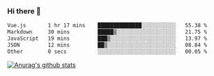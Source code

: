 ### Hi there 👋



<!--
**webB1an/webB1an** is a ✨ _special_ ✨ repository because its `README.md` (this file) appears on your GitHub profile.

Here are some ideas to get you started:

- 🔭 I’m currently working on ...
- 🌱 I’m currently learning ...
- 👯 I’m looking to collaborate on ...
- 🤔 I’m looking for help with ...
- 💬 Ask me about ...
- 📫 How to reach me: ...
- 😄 Pronouns: ...
- ⚡ Fun fact: ...
-->

<!--START_SECTION:waka-->

```txt
Vue.js       1 hr 17 mins    ██████████████░░░░░░░░░░░   55.38 %
Markdown     30 mins         █████▒░░░░░░░░░░░░░░░░░░░   21.75 %
JavaScript   19 mins         ███▒░░░░░░░░░░░░░░░░░░░░░   13.97 %
JSON         12 mins         ██▒░░░░░░░░░░░░░░░░░░░░░░   08.84 %
Other        0 secs          ░░░░░░░░░░░░░░░░░░░░░░░░░   00.05 %
```

<!--END_SECTION:waka-->


[![Anurag's github stats](https://github-readme-stats.vercel.app/api?username=webB1an&show_icons=true&theme=radical)](https://github.com/anuraghazra/github-readme-stats)


